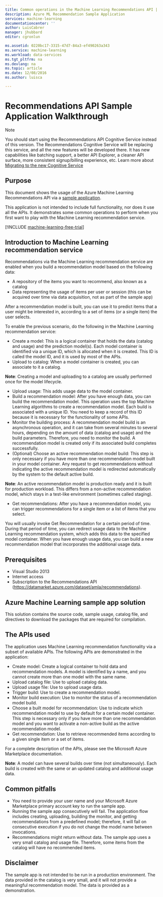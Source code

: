 ```yaml
---
title: Common operations in the Machine Learning Recommendations API | Microsoft Docs
description: Azure ML Recommendation Sample Application
services: machine-learning
documentationcenter: ''
author: LuisCabrer
manager: jhubbard
editor: cgronlun

ms.assetid: 0220bc17-3315-47d7-84a3-ef490263a343
ms.service: machine-learning
ms.workload: data-services
ms.tgt_pltfrm: na
ms.devlang: na
ms.topic: article
ms.date: 12/08/2016
ms.author: luisca

---
```

# Recommendations API Sample Application Walkthrough
> [!NOTE]
> You should start using the Recommendations API Cognitive Service instead of this
> version. The Recommendations Cognitive Service will be replacing this service, and all the new 
> features will be developed there. It has new capabilities like batching support, a better API Explorer,
> a cleaner API surface, more consistent signup/billing experience, etc.
> Learn more about [Migrating to the new Cognitive Service](http://aka.ms/recomigrate)
> 
> 

## Purpose
This document shows the usage of the Azure Machine Learning Recommendations API via a [sample application](https://code.msdn.microsoft.com/Recommendations-144df403).

This application is not intended to include full functionality, nor does it use all the APIs. It demonstrates some common operations to perform when you first want to play with the Machine Learning recommendation service. 

[!INCLUDE [machine-learning-free-trial](../../includes/machine-learning-free-trial.md)]

## Introduction to Machine Learning recommendation service
Recommendations via the Machine Learning recommendation service are enabled when you build a recommendation model based on the following data:

* A repository of the items you want to recommend, also known as a catalog
* Data representing the usage of items per user or session (this can be acquired over time via data acquisition, not as part of the sample app)

After a recommendation model is built, you can use it to predict items that a user might be interested in, according to a set of items (or a single item) the user selects.

To enable the previous scenario, do the following in the Machine Learning recommendation service:

* Create a model: This is a logical container that holds the data (catalog and usage) and the prediction model(s). Each model container is identified via a unique ID, which is allocated when it is created. This ID is called the model ID, and it is used by most of the APIs. 
* Upload to catalog: When a model container is created, you can associate to it a catalog.

**Note**: Creating a model and uploading to a catalog are usually performed once for the model lifecycle.

* Upload usage: This adds usage data to the model container.
* Build a recommendation model: After you have enough data, you can build the recommendation model. This operation uses the top Machine Learning algorithms to create a recommendation model. Each build is associated with a unique ID. You need to keep a record of this ID because it is necessary for the functionality of some APIs.
* Monitor the building process: A recommendation model build is an asynchronous operation, and it can take from several minutes to several hours, depending on the amount of data (catalog and usage) and the build parameters. Therefore, you need to monitor the build. A recommendation model is created only if its associated build completes successfully.
* (Optional) Choose an active recommendation model build: This step is only necessary if you have more than one recommendation model built in your model container. Any request to get recommendations without indicating the active recommendation model is redirected automatically by the system to the default active build. 

**Note**: An active recommendation model is production ready and it is built for production workload. This differs from a non-active recommendation model, which stays in a test-like environment (sometimes called staging).

* Get recommendations: After you have a recommendation model, you can trigger recommendations for a single item or a list of items that you select. 

You will usually invoke Get Recommendation for a certain period of time. During that period of time, you can redirect usage data to the Machine Learning recommendation system, which adds this data to the specified model container. When you have enough usage data, you can build a new recommendation model that incorporates the additional usage data. 

## Prerequisites
* Visual Studio 2013
* Internet access 
* Subscription to the Recommendations API (https://datamarket.azure.com/dataset/amla/recommendations).

## Azure Machine Learning sample app solution
This solution contains the source code, sample usage, catalog file, and directives to download the packages that are required for compilation.

## The APIs used
The application uses Machine Learning recommendation functionality via a subset of available APIs. The following APIs are demonstrated in the application:

* Create model: Create a logical container to hold data and recommendation models. A model is identified by a name, and you  cannot create more than one model with the same name.
* Upload catalog file: Use to upload catalog data.
* Upload usage file: Use to upload usage data.
* Trigger build: Use to create a recommendation model.
* Monitor build execution: Use to monitor the status of a recommendation model build.
* Choose a built model for recommendation: Use to indicate which recommendation model to use by default for a certain model container. This step is necessary only if you have more than one recommendation model and you want to activate a non-active build as the active recommendation model.
* Get recommendation: Use to retrieve recommended items according to a given single item or a set of items. 

For a complete description of the APIs, please see the Microsoft Azure Marketplace documentation. 

**Note**: A model can have several builds over time (not simultaneously). Each build is created with the same or an updated catalog and additional usage data.

## Common pitfalls
* You need to provide your user name and your Microsoft Azure Marketplace primary account key to run the sample app.
* Running the sample app consecutively will fail. The application flow includes creating, uploading, building the monitor, and getting recommendations from a predefined model; therefore, it will fail on consecutive execution if you do not change the model name between invocations.
* Recommendations might return without data. The sample app uses a very small catalog and usage file. Therefore, some items from the catalog will have no recommended items.

## Disclaimer
The sample app is not intended to be run in a production environment. The data provided in the catalog is very small, and it will not provide a meaningful recommendation model. The data is provided as a demonstration. 

